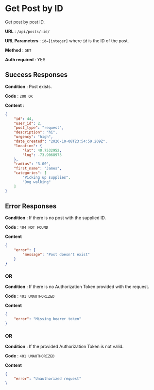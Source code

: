 # Get Post by ID

Get post by post ID.

**URL** : `/api/posts/:id/`

**URL Parameters** : `id=[integer]` where `id` is the ID of the post.

**Method** : `GET`

**Auth required** : YES

## Success Responses

**Condition** : Post exists.

**Code** : `200 OK`

**Content** : 

```json
{
    "id": 44,
    "user_id": 2,
    "post_type": "request",
    "description": "hi",
    "urgency": "high",
    "date_created": "2020-10-08T23:54:59.209Z",
    "location": {
        "lat": 40.7532952,
        "lng": -73.9068973
    },
    "radius": "3.00",
    "first_name": "James",
    "categories": [
        "Picking up supplies",
        "Dog walking"
    ]
}
```

## Error Responses

**Condition** : If there is no post with the supplied ID.

**Code** : `404 NOT FOUND`

**Content**

```json
{
    "error": {
        "message": "Post doesn't exist"
    }
}
```

### OR

**Condition** : If there is no Authorization Token provided with the request.

**Code** : `401 UNAUTHORIZED`

**Content**

```json
{
    "error": "Missing bearer token"
}
```

### OR

**Condition** : If the provided Authorization Token is not valid.

**Code** : `401 UNAUTHORIZED`

**Content**

```json
{
    "error": "Unauthorized request"
}
```
